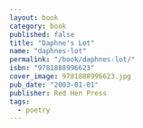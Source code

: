 ```yaml
---
layout: book
category: book
published: false
title: "Daphne's Lot"
name: "daphnes-lot"
permalink: "/book/daphnes-lot/"
isbn: "9781888996623"
cover_image: 9781888996623.jpg
pub_date: "2003-01-01"
publisher: Red Hen Press
tags: 
  - poetry
---
```



